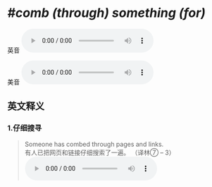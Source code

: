# ***\#comb (through) something (for)*** 
英音
<audio src="./media/comb through something for1_AAC.aac" controls="controls"></audio>

美音
<audio src="./media/comb (through) something (for)2.aac" controls="controls"></audio>



  

英文释义
---
### 1.**仔细搜寻**  

 > Someone has combed through pages and links.  
 > 有人已把网页和链接仔细搜索了一遍。  （译林⑦ – 3）  
<audio src="./media/3-comb.aac" controls="controls"></audio>


